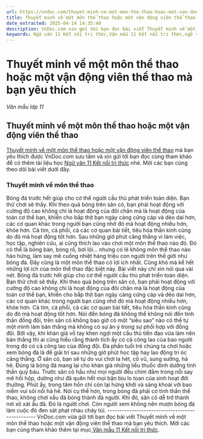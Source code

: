 ```yaml
---
url: https://vndoc.com/thuyet-minh-ve-mot-mon-the-thao-hoac-mot-van-dong-vien-the-thao-ma-ban-yeu-thich-314298
title: Thuyết minh về một môn thể thao hoặc một vận động viên thể thao mà bạn yêu thích - Văn mẫu lớp 11 - VnDoc.com
date_extracted: 2025-04-14 14:35:40
description: VnDoc.com xin gửi tới bạn đọc bài viết Thuyết minh về một môn thể thao hoặc một vận động viên thể thao mà bạn yêu thích để bạn đọc cùng tham khảo nhé.
keywords: Ngữ văn 11 Kết nối tri thức,Văn mẫu 11 Kết nối tri thức,ngữ văn lớp 11,văn mẫu lớp 11,văn 11 kết nối tri thức,ngữ văn 11,Thuyết minh về một môn thể thao hoặc một vận động viên thể thao mà bạn yêu thích,Thuyết minh về một môn thể thao,Thuyết minh về vận động viên thể thao
---
```


# Thuyết minh về một môn thể thao hoặc một vận động viên thể thao mà bạn yêu thích
 _Văn mẫu lớp 11_
## Thuyết minh về một môn thể thao hoặc một vận động viên thể thao
[Thuyết minh về một môn thể thao hoặc một vận động viên thể thao](<https://vndoc.com/thuyet-minh-ve-mot-mon-the-thao-hoac-mot-van-dong-vien-the-thao-ma-ban-yeu-thich-314298>) mà bạn yêu thích được VnDoc.com sưu tầm và xin gửi tới bạn đọc cùng tham khảo để có thêm tài liệu học [Ngữ văn 11 Kết nối tri thức](<https://vndoc.com/ngu-van-11-ket-noi-tri-thuc>) nhé. Mời các bạn cùng theo dõi bài viết dưới đây.
### Thuyết minh về môn thể thao
Bóng đá trước hết giúp cho cơ thể người cầu thủ phát triển toàn diện. Bạn thử chơi sẽ thấy. Khi theo quả bóng trên sân cỏ, bạn phải hoạt động với cường độ cao không chỉ là hoạt động của đôi chân mà là hoạt động của toàn cơ thể bạn, khiến cho bắp thịt bạn ngày càng cứng cáp và dẻo dai hơn, các cơ quan khác trong người bạn cũng nhờ đó mà hoạt động nhiều hơn, khỏe hơn. Cả tim, cả phổi, cả các cơ quan bài tiết, tiêu hóa thần kinh cũng do đó mà hoạt động tốt hơn.
Sau những giờ phút căng thẳng vì làm việc, học tập, nghiên cứu, ai cũng thích lao vào chơi một môn thể thao nào đó. Đó có thể là bóng bàn, bóng rổ, bơi lội... nhưng có lẽ không môn thể thao nào hào hứng, làm say mê cuồng nhiệt hàng triệu con người trên thế giới như bóng đá. Đây cũng là một môn thể thao có lợi ích nhất.
Cũng khó mà kể hết những lợi ích của môn thể thao đặc biệt này. Bài viết này chỉ xin nói qua vài nét. Bóng đá trước hết giúp cho cơ thể người cầu thủ phát triển toàn diện. Bạn thử chơi sẽ thấy. Khi theo quả bóng trên sân cỏ, bạn phải hoạt động với cường độ cao không chỉ là hoạt động của đôi chân mà là hoạt động của toàn cơ thể bạn, khiến cho bắp thịt bạn ngày càng cứng cáp và dẻo dai hơn, các cơ quan khác trong người bạn cũng nhờ đó mà hoạt động nhiều hơn, khỏe hơn. Cả tim, cả phổi, cả các cơ quan bài tiết, tiêu hóa thần kinh cũng do đó mà hoạt động tốt hơn.
Nói đến bóng đá không thể không nói đến tinh thần đồng đội, trên sân cỏ không bao giờ có một “siêu sao” nào có thể tự một mình làm bàn thắng mà không có sự ăn ý trong sự phối hợp với đồng đội. Bởi vậy, khi khán giả vỗ tay khen ngợi một cầu thủ tiền đạo vừa làm nên bàn thắng thì ai cũng hiểu rằng thành tích ấy có cả công lao của bao người trong đó có cả công lao của đồng đội.
Đa phần tuổi trẻ chúng ta chơi hoặc xem bóng đá là để giải trí sau những giờ phút học tập hay lao động trí óc căng thẳng. Ớ sân cỏ, bạn sẽ tự do vui chơi la hét, cổ vũ, sung sướng, hả hê. Đúng là bóng đá mang lại cho khán giả những liều thuốc dinh dưỡng tinh thần quý báu. Trước sân cỏ hầu như mọi người đều chìm đắm trong nỗi say mê hồi hộp, dường như đã quên hết mọi bận bịu lo toan của sinh hoạt đời thường. Phút ấy, trong tâm hồn chỉ còn lại hứng khởi và sảng khoái với bao niềm vui sôi nổi hả hê.
Nói cụ thể hơn, trong bóng đá phải có tinh thần thể thao, không chơi xấu đá bóng thành đá người. Khi đó, sân cỏ dễ trở thành nơi xô xát ẩu đả. Đó là người chơi. Còn người xem không nên mượn bóng đá làm cuộc đỏ đen sát phạt nhau cháy túi.
\------------------------------------------------
VnDoc.com vừa gửi tới bạn đọc bài viết Thuyết minh về một môn thể thao hoặc một vận động viên thể thao mà bạn yêu thích. Mời các bạn cùng tham khảo thêm tại mục[ Văn mẫu 11 Kết nối tri thức](<https://vndoc.com/van-mau-lop11>).
